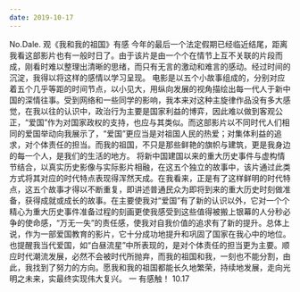 ```yaml
---
date: 2019-10-17
---
```


No.Dale.
观《我和我的祖国》有感
今年的最后一个法定假期已经临近结尾，距离我看这部影片也有一般时日了。由于该片是由一个个在情节上互不关联的片段而成，刚看时难以整理出清晰的思绪，而只有无言的激动和难言的感动。经过时间的沉淀，我得以将这样的感情以学习呈现。
电影是以五个小故事组成的，分别对应着五个几乎等距的时间节点，以小见大，用纵向发展的视角描绘出每一代人于新中国的深情往事。受到网络和一些同学的影响，我本来对这种主旋律作品没有多大感觉，在我以往的认识中，政治行为主要是国家利益的博弈，因此难以做到客观公正，“爱国”作为对国家政权的支持，也应与其类似。而这部影片以不同时代人们相同的爱国举动向我展示了，“爱国”更应当是对祖国人民的热爱；对集体利益的追求，对个体责任的担当。而我的祖国，不只是那些鲜艳的旗帜与建筑，更是我身边的每一个人，是我们的生活的地方。
将新中国建国以来的重大历史事件与虚构情节结合，以真实历史影像与实际影片相融，在这五个独立的故事中，该片通过此类方式将其对应的时代特点表现得浑然天成。在我看来，正是有了这样鲜明的时代特点，这五个故事才得以不断重复，即讲述普通民众为即将到来的重大历史时刻做准备，获得成就或成长的故事。在主要使我对“爱国”有了新的认识以外，它对一个个精心为重大历史事件准备过程的刻画更使我感受到这些值得被搬上银幕的人分秒必争的使命感，“万无一失”的责任感，使我对自我价值的追求有了新的提升。总体上说，作为一部爱国教育的影片，它十分成功地提升和巩固了国家在我心中的地位。也提醒我当代爱国，如“白昼流星”中所表现的，是对个体责任的担当更为主要。顺应时代潮流发展，必然不会被时代所抛弃，而我的祖国和我，一刻也不能分割，由此，我找到了努力的方向。愿我和我的祖国都能长久地繁荣，持续地发展，走向光明之未来，实最终实现伟大复兴。
一
有感触！
10.17
